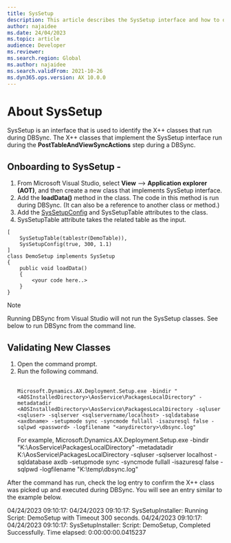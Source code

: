 ```yaml
---
title: SysSetup
description: This article describes the SysSetup interface and how to onboard classes to use it.
author: najaidee
ms.date: 24/04/2023
ms.topic: article
audience: Developer
ms.reviewer: 
ms.search.region: Global
ms.author: najaidee
ms.search.validFrom: 2021-10-26
ms.dyn365.ops.version: AX 10.0.0
---
```


# About SysSetup

SysSetup is an interface that is used to identify the X++ classes that run during DBSync. The X++ classes that implement the SysSetup interface run during the **PostTableAndViewSyncActions** step during a DBSync. 

## Onboarding to SysSetup - 
1. From Microsoft Visual Studio, select **View** --> **Application explorer (AOT)**, and then create a new class that implements SysSetup interface. 
2. Add the **loadData()** method in the class. The code in this method is run during DBSync. (It can also be a reference to another class or method.)
3. Add the [SysSetupConfig](../dev-itpro/dev-tools/syssetupconfigattribute.md) and SysSetupTable attributes to the class. 
4. SysSetupTable attribute takes the related table as the input. 

```xpp
[
    SysSetupTable(tablestr(DemoTable)),
    SysSetupConfig(true, 300, 1.1)
]
class DemoSetup implements SysSetup
{
    public void loadData()
    {
        <your code here..>
    }
}
```

> [!Note]
> Running DBSync from Visual Studio will not run the SysSetup classes. See below to run DBSync from the command line. 

## Validating New Classes

1. Open the command prompt. 
1. Run the following command.</br> 
   </br>
   ``` 
   Microsoft.Dynamics.AX.Deployment.Setup.exe -bindir "<AOSInstalledDirectory>\AosService\PackagesLocalDirectory" -metadatadir <AOSInstalledDirectory>\AosService\PackagesLocalDirectory -sqluser <sqluser> -sqlserver <sqlservername/localhost> -sqldatabase <axdbname> -setupmode sync -syncmode fullall -isazuresql false -sqlpwd <password> -logfilename "<anydirectory>\dbsync.log"
   ```
   For example, Microsoft.Dynamics.AX.Deployment.Setup.exe -bindir "K:\AosService\PackagesLocalDirectory" -metadatadir K:\AosService\PackagesLocalDirectory -sqluser <sqluser> -sqlserver localhost -sqldatabase axdb -setupmode sync -syncmode fullall -isazuresql false -sqlpwd <password> -logfilename "K:\temp\dbsync.log"
   
After the command has run, check the log entry to confirm the X++ class was picked up and executed during DBSync. You will see an entry similar to the example below.

04/24/2023 09:10:17: 04/24/2023 09:10:17: SysSetupInstaller: Running Script: DemoSetup with Timeout 300 seconds.
04/24/2023 09:10:17: 04/24/2023 09:10:17: SysSetupInstaller: Script: DemoSetup, Completed Successfully. Time elapsed: 0:00:00:00.0415237

